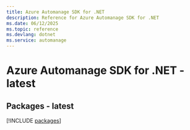 ```yaml
---
title: Azure Automanage SDK for .NET
description: Reference for Azure Automanage SDK for .NET
ms.date: 06/12/2025
ms.topic: reference
ms.devlang: dotnet
ms.service: automanage
---
```

# Azure Automanage SDK for .NET - latest
## Packages - latest
[!INCLUDE [packages](automanage-index.md)]